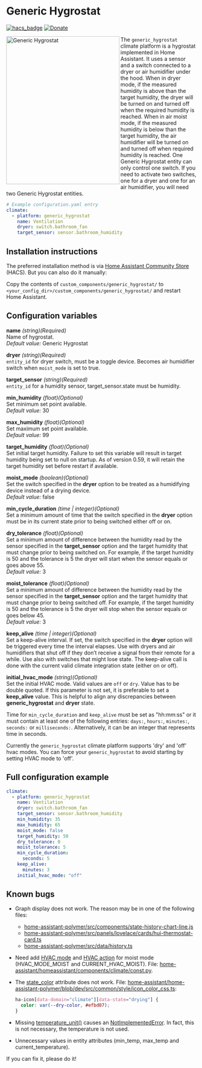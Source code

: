 # Generic Hygrostat

[![hacs_badge](https://img.shields.io/badge/HACS-Custom-orange.svg)](https://github.com/custom-components/hacs)
[![Donate](https://img.shields.io/badge/donate-Yandex-red.svg)](https://money.yandex.ru/to/4100110221014297)

<a href="https://github.com/avdeevsv91/ha_generic_hygrostat/blob/master/generic_hygrostat.png"><img src="https://github.com/avdeevsv91/ha_generic_hygrostat/raw/master/generic_hygrostat.png" align="left" width="300" height="392" alt="Generic Hygrostat" /></a>
The `generic_hygrostat` climate platform is a hygrostat implemented in Home Assistant. It uses a sensor and a switch connected to a dryer or air humidifier under the hood. When in dryer mode, if the measured humidity is above than the target humidity, the dryer will be turned on and turned off when the required humidity is reached. When in air moist mode, if the measured humidity is below than the target humidity, the air humidifier will be turned on and turned off when required humidity is reached. One Generic Hygrostat entity can only control one switch. If you need to activate two switches, one for a dryer and one for an air humidifier, you will need two Generic Hygrostat entities.

```yaml
# Example configuration.yaml entry
climate:
  - platform: generic_hygrostat
    name: Ventilation
    dryer: switch.bathroom_fan
    target_sensor: sensor.bathroom_humidity
```

## Installation instructions

The preferred installation method is via [Home Assistant Community Store](https://hacs.xyz) (HACS). But you can also do it manually:

Copy the contents of `custom_components/generic_hygrostat/` to `<your_config_dir>/custom_components/generic_hygrostat/` and restart Home Assistant.

## Configuration variables

**name** *(string)(Required)*  
Name of hygrostat.  
*Default value:* Generic Hygrostat  

**dryer** *(string)(Required)*  
`entity_id` for dryer switch, must be a toggle device. Becomes air humidifier switch when `moist_mode` is set to true.  

**target_sensor** *(string)(Required)*  
`entity_id` for a humidity sensor, target_sensor.state must be humidity.  

**min_humidity** *(float)(Optional)*  
Set minimum set point available.  
*Default value:* 30  

**max_humidity** *(float)(Optional)*  
Set maximum set point available.  
*Default value:* 99  

**target_humidity** *(float)(Optional)*  
Set initial target humidity. Failure to set this variable will result in target humidity being set to null on startup. As of version 0.59, it will retain the target humidity set before restart if available.  

**moist_mode** *(boolean)(Optional)*  
Set the switch specified in the **dryer** option to be treated as a humidifying device instead of a drying device.  
*Default value:* false  

**min_cycle_duration** *(time | integer)(Optional)*  
Set a minimum amount of time that the switch specified in the **dryer** option must be in its current state prior to being switched either off or on.  

**dry_tolerance** *(float)(Optional)*  
Set a minimum amount of difference between the humidity read by the sensor specified in the **target_sensor** option and the target humidity that must change prior to being switched on. For example, if the target humidity is 50 and the tolerance is 5 the dryer will start when the sensor equals or goes above 55.  
*Default value:* 3  

**moist_tolerance** *(float)(Optional)*  
Set a minimum amount of difference between the humidity read by the sensor specified in the **target_sensor** option and the target humidity that must change prior to being switched off. For example, if the target humidity is 50 and the tolerance is 5 the dryer will stop when the sensor equals or goes below 45.  
*Default value:* 3  

**keep_alive** *(time | integer)(Optional)*  
Set a keep-alive interval. If set, the switch specified in the **dryer** option will be triggered every time the interval elapses. Use with dryers and air humidifiers that shut off if they don’t receive a signal from their remote for a while. Use also with switches that might lose state. The keep-alive call is done with the current valid climate integration state (either on or off).  

**initial_hvac_mode** *(string)(Optional)*  
Set the initial HVAC mode. Valid values are `off` or `dry`. Value has to be double quoted. If this parameter is not set, it is preferable to set a **keep_alive** value. This is helpful to align any discrepancies between **generic_hygrostat** and **dryer** state.  

Time for `min_cycle_duration` and `keep_alive` must be set as "hh:mm:ss" or it must contain at least one of the following entries: `days:`, `hours:`, `minutes:`, `seconds:` or `milliseconds:`. Alternatively, it can be an integer that represents time in seconds.

Currently the `generic_hygrostat` climate platform supports 'dry' and 'off' hvac modes. You can force your `generic_hygrostat` to avoid starting by setting HVAC mode to 'off'.

## Full configuration example

```yaml
climate:
  - platform: generic_hygrostat
    name: Ventilation
    dryer: switch.bathroom_fan
    target_sensor: sensor.bathroom_humidity
    min_humidity: 35
    max_humidity: 65
    moist_mode: false
    target_humidity: 50
    dry_tolerance: 0
    moist_tolerance: 5
    min_cycle_duration:
      seconds: 5
    keep_alive:
      minutes: 3
    initial_hvac_mode: "off"
```

## Known bugs

- Graph display does not work. The reason may be in one of the following files:
  - [home-assistant-polymer/src/components/state-history-chart-line.js](https://github.com/home-assistant/home-assistant-polymer/blob/dev/src/components/state-history-chart-line.js)
  - [home-assistant-polymer/src/panels/lovelace/cards/hui-thermostat-card.ts](https://github.com/home-assistant/home-assistant-polymer/blob/dev/src/panels/lovelace/cards/hui-thermostat-card.ts)
  - [home-assistant-polymer/src/data/history.ts](https://github.com/home-assistant/home-assistant-polymer/blob/dev/src/data/history.ts)
- Need add [HVAC mode](https://developers.home-assistant.io/docs/en/entity_climate.html#hvac-modes) and [HVAC action](https://developers.home-assistant.io/docs/en/entity_climate.html#hvac-action) for moist mode (HVAC_MODE_MOIST and CURRENT_HVAC_MOIST). File: [home-assistant/homeassistant/components/climate/const.py](https://github.com/home-assistant/home-assistant/blob/dev/homeassistant/components/climate/const.py).
- The [state_color](https://www.home-assistant.io/lovelace/entities/#state_color) attribute does not work. File: [home-assistant/home-assistant-polymer/blob/dev/src/common/style/icon_color_css.ts](https://github.com/home-assistant/home-assistant-polymer/blob/dev/src/common/style/icon_color_css.ts):

  ```css
  ha-icon[data-domain="climate"][data-state="drying"] {
    color: var(--dry-color, #efbd07);
  }
  ```
- Missing [temperature_unit()](https://github.com/avdeevsv91/ha_generic_hygrostat/blob/master/custom_components/generic_hygrostat/climate.py#L219) causes an [NotImplementedError](https://github.com/home-assistant/home-assistant/blob/dev/homeassistant/components/climate/__init__.py#L265). In fact, this is not necessary, the temperature is not used.
- Unnecessary values in entity attributes (min_temp, max_temp and current_temperature).

If you can fix it, please do it!
